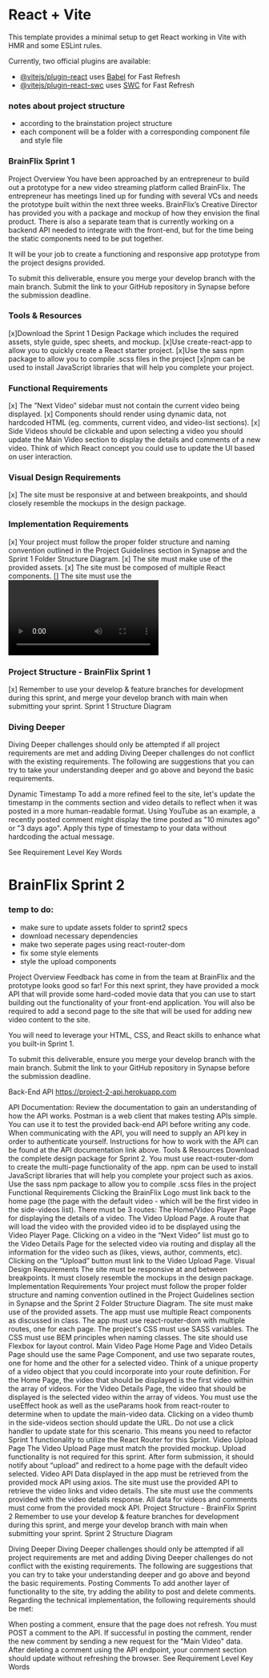 # React + Vite

This template provides a minimal setup to get React working in Vite with HMR and some ESLint rules.

Currently, two official plugins are available:

- [@vitejs/plugin-react](https://github.com/vitejs/vite-plugin-react/blob/main/packages/plugin-react/README.md) uses [Babel](https://babeljs.io/) for Fast Refresh
- [@vitejs/plugin-react-swc](https://github.com/vitejs/vite-plugin-react-swc) uses [SWC](https://swc.rs/) for Fast Refresh

### notes about project structure
- according to the brainstation project structure
- each component will be a folder with a corresponding component file and style file

### BrainFlix Sprint 1
Project Overview
You have been approached by an entrepreneur to build out a prototype for a new video streaming platform called BrainFlix. The entrepreneur has meetings lined up for funding with several VCs and needs the prototype built within the next three weeks. BrainFlix’s Creative Director has provided you with a package and mockup of how they envision the final product. There is also a separate team that is currently working on a backend API needed to integrate with the front-end, but for the time being the static components need to be put together.

It will be your job to create a functioning and responsive app prototype from the project designs provided.

To submit this deliverable, ensure you merge your develop branch with the main branch. Submit the link to your GitHub repository in Synapse before the submission deadline.

### Tools & Resources
[x]Download the Sprint 1 Design Package which includes the required assets, style guide, spec sheets, and mockup.
[x]Use create-react-app to allow you to quickly create a React starter project.
[x]Use the sass npm package to allow you to compile .scss files in the project
[x]npm can be used to install JavaScript libraries that will help you complete your project.
### Functional Requirements
[x] The ”Next Video” sidebar must not contain the current video being displayed.
[x] Components should render using dynamic data, not hardcoded HTML (eg. comments, current video, and video-list sections).
[x] Side Videos should be clickable and upon selecting a video you should update the Main Video section to display the details and comments of a new video. Think of which React concept you could use to update the UI based on user interaction.
### Visual Design Requirements
[x] The site must be responsive at and between breakpoints, and should closely resemble the mockups in the design package.
### Implementation Requirements
[x] Your project must follow the proper folder structure and naming convention outlined in the Project Guidelines section in Synapse and the Sprint 1 Folder Structure Diagram.
[x] The site must make use of the provided assets.
[x] The site must be composed of multiple React components.
[] The site must use the <video> tag for the video player.
Although the <video> tag will not be functional for this sprint, all visual elements of the video player must exist on the deliverable without functionality.
Use the poster attribute to have the video player resemble the mockup.
[x] Video controls should be the default <video> controls. Don’t worry if the default styling doesn’t match the mockups, re-styling them will be part of the later sprint.
[x] Using both of the data files provided from the assets, you must use state to hold the data and pass it down as props to generate side-videos and main-video content including comments.
[x] The data files provided are meant to mimic a REST API response, where one endpoint will return a small amount of data for each video that exists, the second endpoint will return all the data for one specific video. Think about how you may use the data files provided to achieve this within your project.
[x] The main-video should be included in the side-videos array held in state (with the same object keys as other side-video objects) and filtered out of the side-videos section programmatically when rendering the component.
[x] The main-video object, with extended properties, should be held in a separate portion of state
[x] The comments-section form doesn’t need to be functional. You don’t need to be able to post new comments for this Sprint, but the comments still need to be rendered dynamically (data coming from comments property of the main-video object stored in state).
[x] You must use SASS for your styling and take advantage of SASS variables, plus any other SASS features that can help improve your code.
[x] Class naming for your styling must use BEM.
[x] Layout of the site must use Flexbox.
### Project Structure - BrainFlix Sprint 1
[x] Remember to use your develop & feature branches for development during this sprint, and merge your develop branch with main when submitting your sprint. Sprint 1 Structure Diagram

### Diving Deeper
Diving Deeper challenges should only be attempted if all project requirements are met and adding Diving Deeper challenges do not conflict with the existing requirements. The following are suggestions that you can try to take your understanding deeper and go above and beyond the basic requirements.

Dynamic Timestamp
To add a more refined feel to the site, let's update the timestamp in the comments section and video details to reflect when it was posted in a more human-readable format. Using YouTube as an example, a recently posted comment might display the time posted as "10 minutes ago" or "3 days ago". Apply this type of timestamp to your data without hardcoding the actual message.

See Requirement Level Key Words


# BrainFlix Sprint 2

### temp to do: 
- make sure to update assets folder to sprint2 specs
- download necessary dependencies
- make two seperate pages using react-router-dom
- fix some style elements
- style the upload components

Project Overview
Feedback has come in from the team at BrainFlix and the prototype looks good so far! For this next sprint, they have provided a mock API that will provide some hard-coded movie data that you can use to start building out the functionality of your front-end application. You will also be required to add a second page to the site that will be used for adding new video content to the site.

You will need to leverage your HTML, CSS, and React skills to enhance what you built-in Sprint 1.

To submit this deliverable, ensure you merge your develop branch with the main branch. Submit the link to your GitHub repository in Synapse before the submission deadline.

Back-End API
https://project-2-api.herokuapp.com

API Documentation: Review the documentation to gain an understanding of how the API works.
Postman is a web client that makes testing APIs simple. You can use it to test the provided back-end API before writing any code.
When communicating with the API, you will need to supply an API key in order to authenticate yourself. Instructions for how to work with the API can be found at the API documentation link above.
Tools & Resources
Download the complete design package for Sprint 2.
You must use react-router-dom to create the multi-page functionality of the app.
npm can be used to install JavaScript libraries that will help you complete your project such as axios.
Use the sass npm package to allow you to compile .scss files in the project
Functional Requirements
Clicking the BrainFlix Logo must link back to the home page (the page with the default video - which will be the first video in the side-videos list).
There must be 3 routes:
The Home/Video Player Page for displaying the details of a video.
The Video Upload Page.
A route that will load the video with the provided video id to be displayed using the Video Player Page.
Clicking on a video in the “Next Video” list must go to the Video Details Page for the selected video via routing and display all the information for the video such as (likes, views, author, comments, etc).
Clicking on the “Upload” button must link to the Video Upload Page.
Visual Design Requirements
The site must be responsive at and between breakpoints. It must closely resemble the mockups in the design package.
Implementation Requirements
Your project must follow the proper folder structure and naming convention outlined in the Project Guidelines section in Synapse and the Sprint 2 Folder Structure Diagram.
The site must make use of the provided assets.
The app must use multiple React components as discussed in class.
The app must use react-router-dom with multiple routes, one for each page.
The project's CSS must use SASS variables.
The CSS must use BEM principles when naming classes.
The site should use Flexbox for layout control.
Main Video Page
Home Page and Video Details Page should use the same Page Component, and use two separate routes, one for home and the other for a selected video. Think of a unique property of a video object that you could incorporate into your route definition.
For the Home Page, the video that should be displayed is the first video within the array of videos.
For the Video Details Page, the video that should be displayed is the selected video within the array of videos.
You must use the useEffect hook as well as the useParams hook from react-router to determine when to update the main-video data.
Clicking on a video thumb in the side-videos section should update the URL. Do not use a click handler to update state for this scenario. This means you need to refactor Sprint 1 functionality to utilize the React Router for this Sprint.
Video Upload Page
The Video Upload Page must match the provided mockup. Upload functionality is not required for this sprint.
After form submission, it should notify about “upload” and redirect to a home page with the default video selected.
Video API
Data displayed in the app must be retrieved from the provided mock API using axios.
The site must use the provided API to retrieve the video links and video details.
The site must use the comments provided with the video details response.
All data for videos and comments must come from the provided mock API.
Project Structure - BrainFlix Sprint 2
Remember to use your develop & feature branches for development during this sprint, and merge your develop branch with main when submitting your sprint. Sprint 2 Structure Diagram

Diving Deeper
Diving Deeper challenges should only be attempted if all project requirements are met and adding Diving Deeper challenges do not conflict with the existing requirements. The following are suggestions that you can try to take your understanding deeper and go above and beyond the basic requirements.
Posting Comments
To add another layer of functionality to the site, try adding the ability to post and delete comments. Regarding the technical implementation, the following requirements should be met:

When posting a comment, ensure that the page does not refresh.
You must POST a comment to the API.
If successful in posting the comment, render the new comment by sending a new request for the "Main Video" data.
After deleting a comment using the API endpoint, your comment section should update without refreshing the browser.
See Requirement Level Key Words